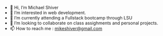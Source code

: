 - 👋 Hi, I’m Michael Shiver
- 👀 I’m interested in web development.
- 🌱 I’m currently attending a Fullstack bootcamp through LSU
- 💞️ I’m looking to collaborate on class assighments and personal projects.
- 📫 How to reach me : mikeshiver@gmail.com

<!---
mikeshiver/mikeshiver is a ✨ special ✨ repository because its `README.md` (this file) appears on your GitHub profile.
You can click the Preview link to take a look at your changes.
--->
